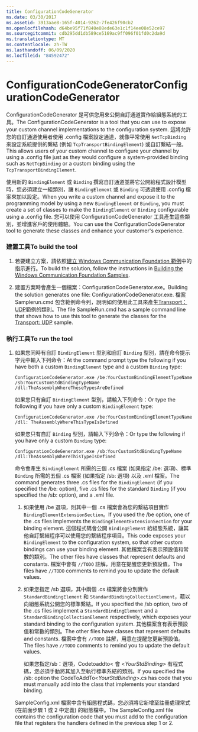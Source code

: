 ```yaml
---
title: ConfigurationCodeGenerator
ms.date: 03/30/2017
ms.assetid: 3913aae8-165f-4014-9262-7fe426f90cb2
ms.openlocfilehash: d64be95f71f840e08ede63e1c1f14ee08e52ce97
ms.sourcegitcommit: cdb295dd1db589ce5169ac9ff096f01fd0c2da9d
ms.translationtype: MT
ms.contentlocale: zh-TW
ms.lasthandoff: 06/09/2020
ms.locfileid: "84592472"
---
```

# <a name="configurationcodegenerator"></a><span data-ttu-id="29e61-102">ConfigurationCodeGenerator</span><span class="sxs-lookup"><span data-stu-id="29e61-102">ConfigurationCodeGenerator</span></span>
<span data-ttu-id="29e61-103">ConfigurationCodeGenerator 是可供您用來公開自訂通道實作給組態系統的工具。</span><span class="sxs-lookup"><span data-stu-id="29e61-103">The ConfigurationCodeGenerator is a tool that you can use to expose your custom channel implementations to the configuration system.</span></span> <span data-ttu-id="29e61-104">這將允許您的自訂通道使用者使用 .config 檔案設定通道，就像平常使用 `NetTcpBinding` 來設定系統提供的繫結 (例如 `TcpTransportBindingElement`) 或自訂繫結一般。</span><span class="sxs-lookup"><span data-stu-id="29e61-104">This allows users of your custom channel to configure your channel by using a .config file just as they would configure a system-provided binding such as `NetTcpBinding` or a custom binding using the `TcpTransportBindingElement`.</span></span>  
  
 <span data-ttu-id="29e61-105">使用新的 `BindingElement` 或 `Binding` 撰寫自訂通道並將它公開給程式設計模型時，您必須建立一組類別，讓 `BindingElement` 或 `Binding` 可透過使用 .config 檔案來加以設定。</span><span class="sxs-lookup"><span data-stu-id="29e61-105">When you write a custom channel and expose it to the programming model by using a new `BindingElement` or `Binding`, you must create a set of classes to make the `BindingElement` or `Binding` configurable using a .config file.</span></span> <span data-ttu-id="29e61-106">您可以使用 ConfigurationCodeGenerator 工具產生這些類別，並增進客戶的使用體驗。</span><span class="sxs-lookup"><span data-stu-id="29e61-106">You can use the ConfigurationCodeGenerator tool to generate these classes and enhance your customer's experience.</span></span>  
  
### <a name="to-build-the-tool"></a><span data-ttu-id="29e61-107">建置工具</span><span class="sxs-lookup"><span data-stu-id="29e61-107">To build the tool</span></span>  
  
1. <span data-ttu-id="29e61-108">若要建立方案，請依照[建立 Windows Communication Foundation 範例](building-the-samples.md)中的指示進行。</span><span class="sxs-lookup"><span data-stu-id="29e61-108">To build the solution, follow the instructions in [Building the Windows Communication Foundation Samples](building-the-samples.md).</span></span>  
  
2. <span data-ttu-id="29e61-109">建置方案時會產生一個檔案：ConfigurationCodeGenerator.exe。</span><span class="sxs-lookup"><span data-stu-id="29e61-109">Building the solution generates one file: ConfigurationCodeGenerator.exe.</span></span> <span data-ttu-id="29e61-110">檔案 Samplerun.cmd 包含範例命令列，說明如何使用此工具來產生[Transport： UDP](transport-udp.md)範例的類別。</span><span class="sxs-lookup"><span data-stu-id="29e61-110">The file SampleRun.cmd has a sample command line that shows how to use this tool to generate the classes for the [Transport: UDP](transport-udp.md) sample.</span></span>  
  
### <a name="to-run-the-tool"></a><span data-ttu-id="29e61-111">執行工具</span><span class="sxs-lookup"><span data-stu-id="29e61-111">To run the tool</span></span>  
  
1. <span data-ttu-id="29e61-112">如果您同時有自訂 `BindingElement` 型別和自訂 `Binding` 型別，請在命令提示字元中輸入下列命令：</span><span class="sxs-lookup"><span data-stu-id="29e61-112">At the command prompt type the following if you have both a custom `BindingElement` type and a custom `Binding` type:</span></span>  
  
    ```console  
    ConfigurationCodeGenerator.exe /be:YourCustomBindingElementTypeName /sb:YourCustomStdBindingTypeName /dll:TheAssemblyWhereTheseTypesAreDefined  
    ```  
  
     <span data-ttu-id="29e61-113">如果您只有自訂 `BindingElement` 型別，請輸入下列命令：</span><span class="sxs-lookup"><span data-stu-id="29e61-113">Or type the following if you have only a custom `BindingElement` type:</span></span>  
  
    ```console  
    ConfigurationCodeGenerator.exe /be:YourCustomBindingElementTypeName /dll: TheAssemblyWhereThisTypeIsDefined  
    ```  
  
     <span data-ttu-id="29e61-114">如果您只有自訂 `Binding` 型別，請輸入下列命令：</span><span class="sxs-lookup"><span data-stu-id="29e61-114">Or type the following if you have only a custom `Binding` type:</span></span>  
  
    ```console  
    ConfigurationCodeGenerator.exe /sb:YourCustomStdBindingTypeName /dll:TheAssemblyWhereThisTypeIsDefined  
    ```  
  
     <span data-ttu-id="29e61-115">命令會產生 `BindingElement` 所需的三個 .cs 檔案 (如果指定 /be: 選項)、標準 `Binding` 所需的五個 .cs 檔案 (如果指定 /sb: 選項) 以及 .xml 檔案。</span><span class="sxs-lookup"><span data-stu-id="29e61-115">The command generates three .cs files for the `BindingElement` (if you specified the /be: option), five .cs files for the standard `Binding` (if you specified the /sb: option), and a .xml file.</span></span>  
  
    1. <span data-ttu-id="29e61-116">如果使用 /be 選項，則其中一個 .cs 檔案會為您的繫結項目實作 `BindingElementExtensionSection`。</span><span class="sxs-lookup"><span data-stu-id="29e61-116">If you used the /be option, one of the .cs files implements the `BindingElementExtensionSection` for your binding element.</span></span> <span data-ttu-id="29e61-117">這個程式碼會公開 `BindingElement` 給組態系統，讓其他自訂繫結程序可以使用您的繫結程序項目。</span><span class="sxs-lookup"><span data-stu-id="29e61-117">This code exposes your `BindingElement` to the configuration system, so that other custom bindings can use your binding element.</span></span> <span data-ttu-id="29e61-118">其他檔案含有表示預設值和常數的類別。</span><span class="sxs-lookup"><span data-stu-id="29e61-118">The other files have classes that represent defaults and constants.</span></span> <span data-ttu-id="29e61-119">檔案中會有 `//TODO` 註解，用意在提醒您更新預設值。</span><span class="sxs-lookup"><span data-stu-id="29e61-119">The files have `//TODO` comments to remind you to update the default values.</span></span>  
  
    2. <span data-ttu-id="29e61-120">如果您指定 /sb 選項，其中兩個 .cs 檔案將會分別實作 `StandardBindingElement` 和 `StandardBindingCollectionElement`，藉以向組態系統公開您的標準繫結。</span><span class="sxs-lookup"><span data-stu-id="29e61-120">If you specified the /sb option, two of the .cs files implement a `StandardBindingElement` and a `StandardBindingCollectionElement` respectively, which exposes your standard binding to the configuration system.</span></span> <span data-ttu-id="29e61-121">其他檔案含有表示預設值和常數的類別。</span><span class="sxs-lookup"><span data-stu-id="29e61-121">The other files have classes that represent defaults and constants.</span></span> <span data-ttu-id="29e61-122">檔案中會有 `//TODO` 註解，用意在提醒您更新預設值。</span><span class="sxs-lookup"><span data-stu-id="29e61-122">The files have `//TODO` comments to remind you to update the default values.</span></span>  
  
         <span data-ttu-id="29e61-123">如果您指定/sb：選項，Codetoaddto< 會 \<*YourStdBinding*> 有程式碼，您必須手動將其加入至執行標準系結的類別。</span><span class="sxs-lookup"><span data-stu-id="29e61-123">If you specified the /sb: option the CodeToAddTo\<*YourStdBinding*>.cs has code that you must manually add into the class that implements your standard binding.</span></span>  
  
     <span data-ttu-id="29e61-124">SampleConfig.xml 檔案中含有組態程式碼，您必須將它新增至註冊處理常式 (在前面步驟 1 或 2 中定義) 的組態檔中。</span><span class="sxs-lookup"><span data-stu-id="29e61-124">The SampleConfig.xml file contains the configuration code that you must add to the configuration file that registers the handlers defined in the previous step 1 or 2.</span></span>  
